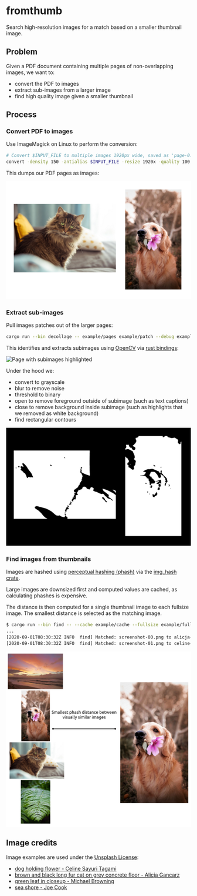 # fromthumb

Search high-resolution images for a match based on a smaller thumbnail image.

## Problem

Given a PDF document containing multiple pages of non-overlapping images, we want to:

- convert the PDF to images
- extract sub-images from a larger image
- find high quality image given a smaller thumbnail

## Process

### Convert PDF to images

Use ImageMagick on Linux to perform the conversion:

```bash
# Convert $INPUT_FILE to multiple images 1920px wide, saved as 'page-0.png` etc.
convert -density 150 -antialias $INPUT_FILE -resize 1920x -quality 100 "page-%d.png"
```

This dumps our PDF pages as images:

![Page](example/pages/screenshot.jpg)

### Extract sub-images

Pull images patches out of the larger pages:

```bash
cargo run --bin decollage -- example/pages example/patch --debug example/debug
```

This identifies and extracts subimages using [OpenCV](https://opencv.org/) via [rust bindings](https://github.com/twistedfall/opencv-rust):

![Page with subimages highlighted](example/debug/screenshot-patches.png)

Under the hood we:

- convert to grayscale
- blur to remove noise
- threshold to binary
- open to remove foreground outside of subimage (such as text captions)
- close to remove background inside subimage (such as highlights that we removed as white background)
- find rectangular contours

![Page with subimages mask](example/debug/screenshot-processed.png)

### Find images from thumbnails

Images are hashed using [perceptual hashing (phash)](https://www.phash.org/) via the [img_hash crate](https://github.com/abonander/img_hash).

Large images are downsized first and computed values are cached, as calculating phashes is expensive.

The distance is then computed for a single thumbnail image to each fullsize image. The smallest distance is selected as the matching image.

```bash
$ cargo run --bin find -- --cache example/cache --fullsize example/fullsize --output example/output --thumbnail example/patch
...
[2020-09-01T08:30:32Z INFO  find] Matched: screenshot-00.png to alicja-gancarz-2yitNKY7XCA-unsplash.jpg
[2020-09-01T08:30:32Z INFO  find] Matched: screenshot-01.png to celine-sayuri-tagami-2s6ORaJY6gI-unsplash.jpg
```

![Page with subimages highlighted](example/doc/phash-distance.jpg)

## Image credits

Image examples are used under the [Unsplash License](https://unsplash.com/license):

- [dog holding flower - Celine Sayuri Tagami](https://unsplash.com/photos/2s6ORaJY6gI)
- [brown and black long fur cat on grey concrete floor - Alicja Gancarz](https://unsplash.com/photos/2yitNKY7XCA)
- [green leaf in closeup - Michael Browning](https://unsplash.com/photos/BLW_RLwFo8g)
- [sea shore - Joe Cook](https://unsplash.com/photos/GeGqpdduiaQ)
